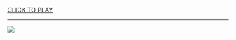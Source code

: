 
<a href="https://premium76.site?title=typing_unblocked_games&ref=13M">CLICK TO PLAY</a></h3>
<hr>

<a href="https://premium76.site?title=typing_unblocked_games&ref=13M"><img src="https://clearcache.store/games.png"></a>


